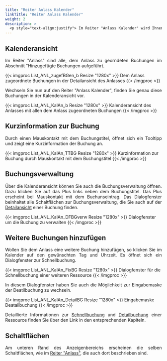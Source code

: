 ```yaml
---
title: "Reiter Anlass Kalender"
linkTitle: "Reiter Anlass Kalender"
weight: 2
description: >
  <p style="text-align:justify"> Im Reiter "Anlass Kalender" wird Ihnen die Kalenderansicht zu diesem Anlass angezeigt. Für jede gebuchte Ressource erscheint eine Kalenderzeile, in welcher die Buchungszeiträume eingetragen sind. </p>
---
```

## Kalenderansicht
<p style="text-align: justify"> Im Reiter "Anlass" sind alle, dem Anlass zu georndeten Buchungen im Abschnitt "Hinzugefügte Buchungen aufgeführt. </p>

{{< imgproc List_ANL_zugefBGen_b Resize "1280x" >}}
Dem Anlass zugeordnete Buchungen in der Detailansicht des Anlasses
{{< /imgproc >}}

<p style="text-align: justify"> Wechseln Sie nun auf den Reiter "Anlass Kalender", finden Sie genau diese Buchungen in der Kalenderansicht vor. </p>

{{< imgproc List_ANL_KalAn_b Resize "1280x" >}}
Kalenderansicht des Anlasses mit allen dem Anlass zugeordneten Buchungen 
{{< /imgproc >}}

## Kurzinformation zur Buchung
<p style="text-align: justify"> Durch einen Mauskontakt mit dem Buchungstitel, öffnet sich ein Tooltipp und zeigt eine Kurzinformation der Buchung an. </p>

{{< imgproc List_ANL_KalAn_TTBG Resize "1280x" >}}
Kurzinformation zur Buchung durch Mauskontakt mit dem Buchungstitel
{{< /imgproc >}}

## Buchungsverwaltung
<p style="text-align: justify"> Über die Kalenderansicht können Sie auch die Buchungsverwaltung öffnen. Dazu klicken Sie auf das Plus links neben dem Buchungstitel. Das Plus erscheint bei Mauskontakt mit dem Buchunseintrag.
Das Dialogfenster beinhaltet alle Schaltflächen zur Buchungsverwaltung, die Sie auch auf der <a href="/listen/1_buchungen-suchen/3_anzeigenbereich/4_detailansicht-buchungen/1_zusammenfassung/#schaltflächen">Detailansicht</a> einer Buchung finden.  </p>

{{< imgproc List_ANL_KalAn_DFBGverw Resize "1280x" >}}
Dialogfenster um die Buchung zu verwalten
{{< /imgproc >}}

## Weitere Buchungen hinzufügen
<p style="text-align: justify"> Wollen Sie dem Anlass eine weitere Buchung hinzufügen, so klicken Sie im Kalender auf den gewünschten Tag und Uhrzeit. Es öffnet sich ein Dialogfenster zur Schnellbuchung. </p>

{{< imgproc List_ANL_KalAn_FixBG Resize "1280x" >}}
Dialogfenster für die Schnellbuchung einer weiteren Ressource
{{< /imgproc >}}

<p style="text-align: justify"> In diesem Dialogfenster haben Sie auch die Möglichkeit zur Eingabemaske der Deatilbuchung zu wechseln. </p>

{{< imgproc List_ANL_KalAn_DetailBG Resize "1280x" >}}
Eingabemaske Deatailbuchung
{{< /imgproc >}}

<p style="text-align: justify"> Detaillierte Informationen zur <a href="/buchen/buchung-erstellen/schnellbuchung/">Schnellbuchung</a> und <a href="/buchen/buchung-erstellen/detailbuchung/">Detailbuchung</a> einer Ressource finden Sie über den Link in den entsprechenden Kapiteln. </p>

## Schaltflächen
<p style="text-align: justify"> Am unteren Rand des Anzeigenbereichs erscheinen die selben Schaltflächen, wie im <a href="/listen/2_anlässe-suchen/3_anzeigenbereich/3_detailansicht-anlässe/1_anlass/#schaltflächen">Reiter "Anlass"</a>, die auch dort beschrieben sind. </p>